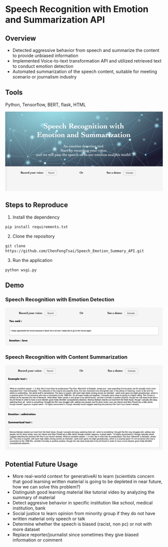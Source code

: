 # Speech Recognition with Emotion and Summarization API

## Overview
* Detected aggressive behavior from speech and summarize the content to provide unbiased information 
* Implemented Voice-to-text transformation API and utilized retrieved text to conduct emotion detection 
* Automated summarization of the speech content, suitable for meeting scenario or journalism industry

## Tools
Python, Tensorflow, BERT, flask, HTML

![alt text](./Speech_recog/API_overview.png)

## Steps to Reproduce
1. Install the dependency
```
pip install requirements.txt
```
2. Clone the repository
```
git clone https://github.com/ChenFengTsai/Speech_Emotion_Summary_API.git
```
3. Run the application
```
python wsgi.py
```
## Demo
### Speech Recognition with Emotion Detection
![alt text](./Speech_recog/Speech_recognition.jpg)

### Speech Recognition with Content Summarization
![alt text](./Speech_recog/summarization_example.jpg)

## Potential Future Usage
* More real-world context for generativeAI to learn (scientists concern that good learning written material is going to be depleted in near future, how we can solve this problem?)
* Distinguish good learning material like tutorial video by analyzing the summary of material
* Detect aggresive behavior in specific institution like school, medical institution, bank
* Social justice to learn opinion from minority group if they do not have written material only speech or talk
* Determine whether the speech is biased (racist, non pc) or not with more dataset
* Replace reporter/journalist since sometimes they give biased information or comment
